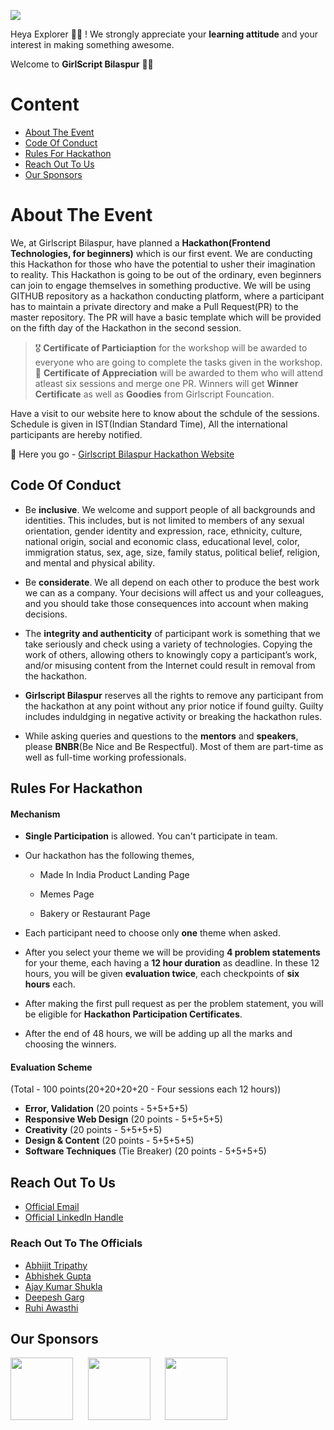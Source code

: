 ![](https://github.com/Girlscript-Chapter-Bilaspur/Front-End-Hackathon-Resources/blob/master/Hackathon%20Images/HACKATHON_banner2.png)


Heya Explorer 🕵️‍♀️ ! We strongly appreciate your **learning attitude** and your interest in making something awesome. 

Welcome to **GirlScript Bilaspur** 🙏🙏

# Content
* [About The Event](https://github.com/Girlscript-Chapter-Bilaspur/Front-End-Hackathon-Resources#about-the-event)
* [Code Of Conduct](https://github.com/Girlscript-Chapter-Bilaspur/Front-End-Hackathon-Resources#code-of-conduct)
* [Rules For Hackathon](https://github.com/Girlscript-Chapter-Bilaspur/Front-End-Hackathon-Resources#rules-for-hackathon)
* [Reach Out To Us](https://github.com/Girlscript-Chapter-Bilaspur/Front-End-Hackathon-Resources#reach-out-to-us)
* [Our Sponsors](https://github.com/Girlscript-Chapter-Bilaspur/Front-End-Hackathon-Resources#our-sponsors)

# About The Event
We, at Girlscript Bilaspur, have planned a **Hackathon(Frontend Technologies, for beginners)** which is our first event. 
We are conducting this Hackathon for those who have the potential to usher their imagination to reality. 
This Hackathon is going to be out of the ordinary, even beginners can join to engage themselves in something productive. 
We will be using GITHUB repository as a hackathon conducting platform, where a participant has to maintain a private directory and make a 
Pull Request(PR) to the master repository. The PR will have a basic template which will be provided on the fifth day of the Hackathon in the second session.

> 🎖 **Certificate of Particiaption**  for the workshop will be awarded to everyone who are going to complete the tasks given in the workshop. 
🥇 **Certificate of Appreciation**  will be awarded to them who will attend atleast six sessions and merge one PR. Winners will get 
**Winner Certificate** as well as **Goodies** from Girlscript Founcation.

Have a visit to our website here to know about the schdule of the sessions. Schedule is given in IST(Indian Standard Time), All the international participants are hereby notified.

🔴 Here you go - <a href = "https://girlscript-chapter-bilaspur.github.io/Forntend-Hackathon/">Girlscript Bilaspur Hackathon Website</a>

## Code Of Conduct

* Be **inclusive**. We welcome and support people of all backgrounds and identities. This includes, but is not limited to members of 
any sexual orientation, gender identity and expression, race, ethnicity, culture, national origin, social and economic class, 
educational level, color, immigration status, sex, age, size, family status, political belief, religion, and mental and physical ability.

* Be **considerate**. We all depend on each other to produce the best work we can as a company. 
Your decisions will affect us and your colleagues, and you should take those consequences into account when making decisions.

* The **integrity and authenticity** of participant work is something that we take seriously and check using a variety of technologies.
Copying the work of others, allowing others to knowingly copy a participant’s work, and/or misusing content from the Internet could result in removal from the hackathon. 

* **Girlscript Bilaspur** reserves all the rights to remove any participant from the hackathon at any point without any prior notice if found guilty. Guilty includes induldging in 
negative activity or breaking the hackathon rules.

* While asking queries and questions to the **mentors** and **speakers**, please **BNBR**(Be Nice and Be Respectful). Most of them are part-time as well as full-time working professionals.

## Rules For Hackathon

#### Mechanism

* **Single Participation** is allowed. You can't participate in team.

* Our hackathon has the following themes,

    * Made In India Product Landing Page
    
    * Memes Page
    
    * Bakery or Restaurant Page
    
* Each participant need to choose only **one** theme when asked.
* After you select your theme we will be providing **4 problem statements** for your theme, each having a **12 hour duration** as deadline. In these 12 hours, 
you will be given **evaluation twice**, each checkpoints of **six hours** each.
* After making the first pull request as per the problem statement, you will be eligible for **Hackathon Participation Certificates**.
* After the end of 48 hours, we will be adding up all the marks and choosing the winners.

#### Evaluation Scheme

(Total - 100 points(20+20+20+20 - Four sessions each 12 hours))  

* **Error, Validation** (20 points - 5+5+5+5)
* **Responsive Web Design** (20 points - 5+5+5+5)
* **Creativity** (20 points - 5+5+5+5)
* **Design & Content** (20 points - 5+5+5+5)
* **Software Techniques** (Tie Breaker) (20 points - 5+5+5+5)

## Reach Out To Us

 * <a href="mailto:girlscriptbilaspur@gmail.com">Official Email</a>
 * <a href="https://www.linkedin.com/in/girlscript-bilaspur-5957431ab/">Official LinkedIn Handle</a>
 
### Reach Out To The Officials

* <a href="https://github.com/Abhijit2505">Abhijit Tripathy</a>
* <a href="https://github.com/abhishekapk">Abhishek Gupta</a>
* <a href="https://github.com/Unknownone-af">Ajay Kumar Shukla</a>
* <a href="https://github.com/deepeshgarg09">Deepesh Garg</a>
* <a href="https://github.com/ruhiawasthi">Ruhi Awasthi</a>

## Our Sponsors

<img src="https://github.com/Girlscript-Chapter-Bilaspur/Front-End-Hackathon-Resources/blob/master/Hackathon%20Images/GS%20Cup%20Logo.png" height="100px">&nbsp;&nbsp;&nbsp;&nbsp;&nbsp;&nbsp;<img src="https://github.com/Girlscript-Chapter-Bilaspur/Front-End-Hackathon-Resources/blob/master/Hackathon%20Images/yay%20logo1.png" height="100px">&nbsp;&nbsp;&nbsp;&nbsp;&nbsp;&nbsp;<img src="https://github.com/Girlscript-Chapter-Bilaspur/Front-End-Hackathon-Resources/blob/master/Hackathon%20Images/BILASPUR%20LOGO.png" height="100px">





